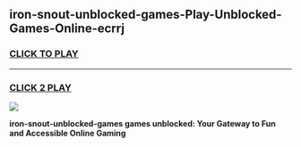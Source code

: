 
## iron-snout-unblocked-games-Play-Unblocked-Games-Online-ecrrj
<h3>
<a href="https://premium76.site?title=iron-snout-unblocked-games&ref=25A">CLICK TO PLAY</a></h3>
<hr>

<h3>
<a href="https://premium76.site?title=iron-snout-unblocked-games&ref=25A">CLICK 2 PLAY</a>
  
</h3>

<a href="https://premium76.site?title=iron-snout-unblocked-games&ref=25A"><img src="https://clearcache.store/games.png"></a>


**iron-snout-unblocked-games games unblocked: Your Gateway to Fun and Accessible Online Gaming**
